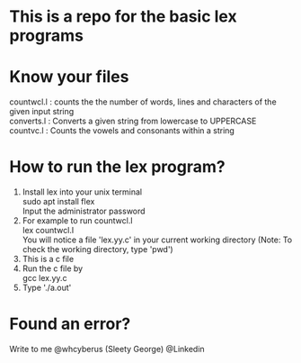 # This is a repo for the basic lex programs
# Know your files
countwcl.l : 
counts the the number of words, lines and characters of the given input string
</br>
converts.l :
Converts a given string from lowercase to UPPERCASE </br>
countvc.l : 
Counts the vowels and consonants within a string </br>
# How to run the lex program?
1. Install lex into your unix terminal<br>
sudo apt install flex</br>
Input the administrator password</br>
2. For example to run countwcl.l
<br>lex countwcl.l</br>
You will notice a file 'lex.yy.c' in your current working directory (Note: To check the working directory, type 'pwd') </br>
3. This is a c file<br>
4. Run the c file by 
</br>gcc lex.yy.c
5. Type './a.out'
# Found an error?
Write to me @whcyberus (Sleety George) @Linkedin
